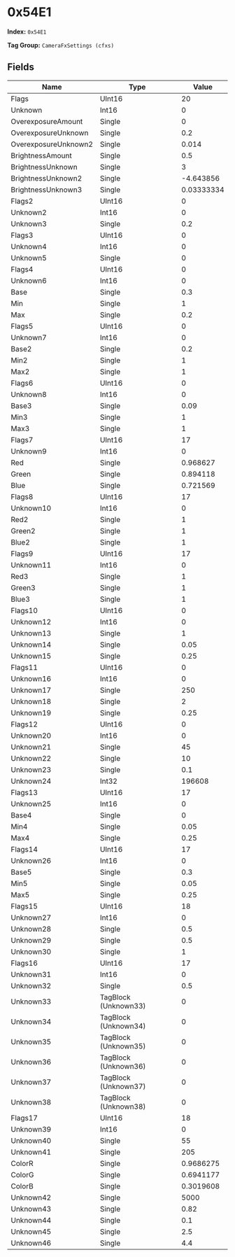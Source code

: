 # 0x54E1

**Index:** ```0x54E1```

**Tag Group:** ```CameraFxSettings (cfxs)```

## Fields

Name	| Type	| Value
---	|---	|---	|
Flags	|UInt16	|20
Unknown	|Int16	|0
OverexposureAmount	|Single	|0
OverexposureUnknown	|Single	|0.2
OverexposureUnknown2	|Single	|0.014
BrightnessAmount	|Single	|0.5
BrightnessUnknown	|Single	|3
BrightnessUnknown2	|Single	|-4.643856
BrightnessUnknown3	|Single	|0.03333334
Flags2	|UInt16	|0
Unknown2	|Int16	|0
Unknown3	|Single	|0.2
Flags3	|UInt16	|0
Unknown4	|Int16	|0
Unknown5	|Single	|0
Flags4	|UInt16	|0
Unknown6	|Int16	|0
Base	|Single	|0.3
Min	|Single	|1
Max	|Single	|0.2
Flags5	|UInt16	|0
Unknown7	|Int16	|0
Base2	|Single	|0.2
Min2	|Single	|1
Max2	|Single	|1
Flags6	|UInt16	|0
Unknown8	|Int16	|0
Base3	|Single	|0.09
Min3	|Single	|1
Max3	|Single	|1
Flags7	|UInt16	|17
Unknown9	|Int16	|0
Red	|Single	|0.968627
Green	|Single	|0.894118
Blue	|Single	|0.721569
Flags8	|UInt16	|17
Unknown10	|Int16	|0
Red2	|Single	|1
Green2	|Single	|1
Blue2	|Single	|1
Flags9	|UInt16	|17
Unknown11	|Int16	|0
Red3	|Single	|1
Green3	|Single	|1
Blue3	|Single	|1
Flags10	|UInt16	|0
Unknown12	|Int16	|0
Unknown13	|Single	|1
Unknown14	|Single	|0.05
Unknown15	|Single	|0.25
Flags11	|UInt16	|0
Unknown16	|Int16	|0
Unknown17	|Single	|250
Unknown18	|Single	|2
Unknown19	|Single	|0.25
Flags12	|UInt16	|0
Unknown20	|Int16	|0
Unknown21	|Single	|45
Unknown22	|Single	|10
Unknown23	|Single	|0.1
Unknown24	|Int32	|196608
Flags13	|UInt16	|17
Unknown25	|Int16	|0
Base4	|Single	|0
Min4	|Single	|0.05
Max4	|Single	|0.25
Flags14	|UInt16	|17
Unknown26	|Int16	|0
Base5	|Single	|0.3
Min5	|Single	|0.05
Max5	|Single	|0.25
Flags15	|UInt16	|18
Unknown27	|Int16	|0
Unknown28	|Single	|0.5
Unknown29	|Single	|0.5
Unknown30	|Single	|1
Flags16	|UInt16	|17
Unknown31	|Int16	|0
Unknown32	|Single	|0.5
Unknown33	|TagBlock (Unknown33)	|0
Unknown34	|TagBlock (Unknown34)	|0
Unknown35	|TagBlock (Unknown35)	|0
Unknown36	|TagBlock (Unknown36)	|0
Unknown37	|TagBlock (Unknown37)	|0
Unknown38	|TagBlock (Unknown38)	|0
Flags17	|UInt16	|18
Unknown39	|Int16	|0
Unknown40	|Single	|55
Unknown41	|Single	|205
ColorR	|Single	|0.9686275
ColorG	|Single	|0.6941177
ColorB	|Single	|0.3019608
Unknown42	|Single	|5000
Unknown43	|Single	|0.82
Unknown44	|Single	|0.1
Unknown45	|Single	|2.5
Unknown46	|Single	|4.4


